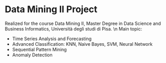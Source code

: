 # Data Mining II Project
Realized for the course Data Mining II, Master Degree in Data Science and Business Informatics, Università degli studi di Pisa. \n
Main topic:
- Time Series Analysis and Forecasting
- Advanced Classification: KNN, Naive Bayes, SVM, Neural Network
- Sequential Pattern Mining
- Anomaly Detection
